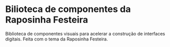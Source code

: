 # Bilioteca de componentes da Raposinha Festeira

Biblioteca de componentes visuais para acelerar a construção de interfaces digitais. Feita com o tema da Raposinha Festeira.
